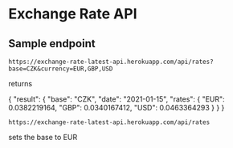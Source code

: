 # Exchange Rate API

## Sample endpoint

`https://exchange-rate-latest-api.herokuapp.com/api/rates?base=CZK&currency=EUR,GBP,USD`

returns 

{
  "result": {
    "base": "CZK",
    "date": "2021-01-15",
    "rates": {
      "EUR": 0.0382219164,
      "GBP": 0.0340167412,
      "USD": 0.0463364293
    }
  }
}


`https://exchange-rate-latest-api.herokuapp.com/api/rates`

sets the base to EUR 


 